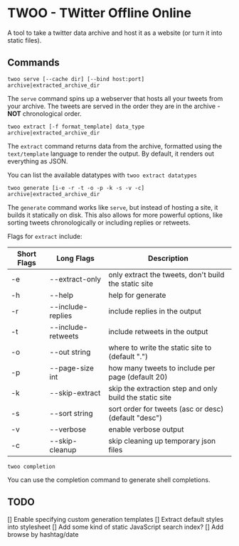 # TWOO - TWitter Offline Online

A tool to take a twitter data archive and host it as a website (or turn it into static files).

## Commands

`twoo serve [--cache dir] [--bind host:port] archive|extracted_archive_dir`

The `serve` command spins up a webserver that hosts all your tweets from your archive.
The tweets are served in the order they are in the archive - **NOT** chronological
order.

`twoo extract [-f format_template] data_type archive|extracted_archive_dir`

The `extract` command returns data from the archive, formatted using the
`text/template` language to render the output. By default, it renders out
everything as JSON.

You can list the available datatypes with `twoo extract datatypes`

`twoo generate [i-e -r -t -o -p -k -s -v -c] archive|extracted_archive_dir`

The `generate` command works like `serve`, but instead of hosting a site, it
builds it statically on disk. This also allows for more powerful options, like
sorting tweets chronologically or including replies or retweets.

Flags for `extract` include:

  | Short Flags | Long Flags         | Description                                             |
  | ----------- | ------------------ | ------------------------------------------------------- |
  | -e          | --extract-only     | only extract the tweets, don't build the static site    |
  | -h          | --help             | help for generate                                       |
  | -r          | --include-replies  | include replies in the output                           |
  | -t          | --include-retweets | include retweets in the output                          |
  | -o          | --out string       | where to write the static site to (default ".")         |
  | -p          | --page-size int    | how many tweets to include per page (default 20)        |
  | -k          | --skip-extract     | skip the extraction step and only build the static site |
  | -s          | --sort string      | sort order for tweets (asc or desc) (default "desc")    |
  | -v          | --verbose          | enable verbose output                                   |
  | -c          | --skip-cleanup     | skip cleaning up temporary json files                   |

`twoo completion`

You can use the completion command to generate shell completions.

## TODO

[] Enable specifying custom generation templates
[] Extract default styles into stylesheet
[] Add some kind of static JavaScript search index?
[] Add browse by hashtag/date
